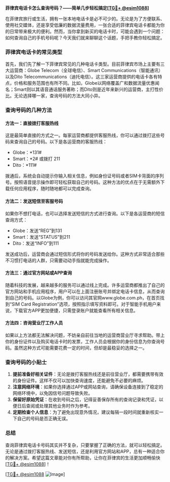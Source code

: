 **菲律宾电话卡怎么查询号码？——简单几步轻松搞定[[TG💪+ @esim1088](https://t.me/s/esim1088)]**

在菲律宾旅行或生活，拥有一张本地电话卡是必不可少的。无论是为了方便联系、使用社交媒体，还是享受低廉的数据流量费用，一张合适的菲律宾电话卡都能为你的日常带来极大的便利。然而，当你拿到新买的电话卡时，可能会遇到一个问题：如何查询自己的手机号码呢？今天我们就来聊聊这个话题，手把手教你轻松搞定。

### 菲律宾电话卡的常见类型

首先，我们先了解一下菲律宾常见的几种电话卡类型。目前菲律宾市场上主要有三大运营商：Globe Telecom（全球电信）、Smart Communications（智能通讯）以及Dito Telecommunications（迪托电信）。这三家运营商提供的电话卡各有特点，价格和服务范围也有所不同。比如，Globe以网络覆盖广和数据流量优惠闻名；Smart则以其语音通话服务著称；而Dito则是近年来新兴的运营商，主打性价比。无论选择哪一家，查询号码的方法大同小异。

### 查询号码的几种方法

#### 方法一：直接拨打客服热线

这是最简单直接的方式之一。每家运营商都提供客服热线，你可以通过拨打这些号码来查询自己的号码。以下是各运营商的客服热线：

- Globe：*131#
- Smart：*2# 或拨打 211
- Dito：*111#

拨通后，系统会自动提示你输入相关信息，例如身份证号码或者SIM卡背面的序列号。按照语音提示操作即可轻松获取自己的号码。这种方法的优点在于无需额外下载任何应用程序，随时随地都可以完成查询。

#### 方法二：发送短信至客服号码

如果你不想打电话，也可以选择发送短信的方式进行查询。以下是各运营商的短信查询方式：

- Globe：发送“REG”到131
- Smart：发送“STATUS”到211
- Dito：发送“INFO”到111

发送成功后，运营商会通过短信形式将你的号码发送给你。这种方式非常适合那些不习惯打电话的人群，只需要动动手指就能完成操作。

#### 方法三：通过官方网站或APP查询

随着科技的发展，越来越多的服务可以通过线上完成。许多运营商都推出了自己的官方网站和手机应用程序，用户可以在上面注册账号并绑定电话卡信息，从而查询到自己的号码。以Globe为例，你可以访问其官网www.globe.com.ph，在首页找到“SIM Card Registration”选项，按照指示填写资料即可。对于智能手机用户来说，下载官方APP更加便捷，只需登录账户就能查看所有相关信息。

#### 方法四：咨询营业厅工作人员

如果以上方法都无法解决问题，不妨亲自前往当地的运营商营业厅寻求帮助。带上你的身份证件以及购买电话卡时的发票，工作人员会根据你的身份信息为你查询号码。虽然这种方式可能需要花费一定的时间，但却是最稳妥的选择之一。

### 查询号码的小贴士

1. **提前准备好相关证件**：无论是拨打客服热线还是前往营业厅，都需要携带有效的身份证件。这样不仅可以加快查询速度，还能避免不必要的麻烦。
2. **注意网络环境**：如果你选择通过APP或网站查询，请确保设备连接到了稳定的网络环境中，以免因信号问题导致失败。
3. **保留好原始凭证**：在收到号码之后，记得妥善保存所有的查询记录和凭证，以便日后查阅或处理其他业务时作为参考。
4. **定期检查个人信息**：为了避免出现意外情况，建议每隔一段时间就重新核实一下自己的号码是否正确无误。

### 总结

查询菲律宾电话卡号码其实并不复杂，只要掌握了正确的方法，就可以轻松搞定。无论是通过拨打客服热线、发送短信，还是利用官方网站和APP，总有一种适合你的解决方案。希望这篇文章能对你有所帮助，让你在菲律宾的生活更加顺畅愉快[[TG💪+ @esim1088](https://t.me/s/esim1088)]！

[[TG💪+ @esim1088](https://t.me/s/esim1088) ![Image](https://i.postimg.cc/4NQfJmqS/Snipaste-2025-05-13-00-14-12.png)]